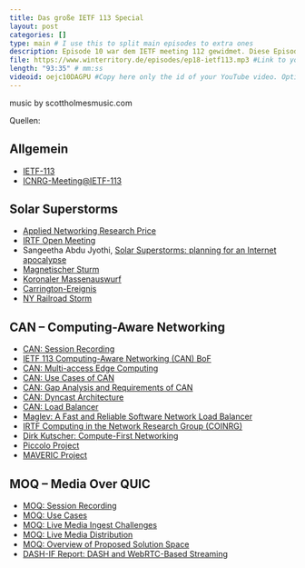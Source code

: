 ```yaml
---
title: Das große IETF 113 Special
layout: post
categories: []
type: main # I use this to split main episodes to extra ones
description: Episode 10 war dem IETF meeting 112 gewidmet. Diese Episode ist wieder ein IETF Special. Die Folge startet stürmisch - im wahrsten Sinne des Wortes - und endet mit einem Blick auf Vorschläge für neue Protokolle und Protokollerweiterungen, die vielleicht irgendwann einen Platz in der IETF finden werden. Viel Spaß bei unserem zweiten Special.
file: https://www.winterritory.de/episodes/ep18-ietf113.mp3 #Link to your .mp3 file
length: "93:35" # mm:ss
videoid: oejc10DAGPU #Copy here only the id of your YouTube video. Optional 
---
```

music by scottholmesmusic.com

Quellen:

## Allgemein

* [IETF-113](https://www.ietf.org/how/meetings/113/)
* [ICNRG-Meeting@IETF-113](https://dirk-kutscher.info/irtf/icnrg-ietf113/)

## Solar Superstorms

* [Applied Networking Research Price](https://irtf.org/anrp/)
* [IRTF Open Meeting](https://datatracker.ietf.org/meeting/113/materials/agenda-113-irtfopen-00)
* Sangeetha Abdu Jyothi, [Solar Superstorms: planning for an Internet apocalypse](https://dl.acm.org/doi/10.1145/3452296.3472916)
* [Magnetischer Sturm](https://de.wikipedia.org/wiki/Magnetischer_Sturm)
* [Koronaler Massenauswurf](https://de.wikipedia.org/wiki/Koronaler_Massenauswurf)
* [Carrington-Ereignis](https://de.wikipedia.org/wiki/Carrington-Ereignis)
* [NY Railroad Storm](https://en.wikipedia.org/wiki/May_1921_geomagnetic_storm)

## CAN – Computing-Aware Networking

* [CAN: Session Recording](https://www.youtube.com/watch?v=_0uanSBJz5c)
* [IETF 113 Computing-Aware Networking (CAN) BoF](https://datatracker.ietf.org/meeting/113/materials/slides-113-can-chairs-slides-05)
* [CAN: Multi-access Edge Computing](https://datatracker.ietf.org/meeting/113/materials/slides-113-can-mec-cnc-01)
* [CAN: Use Cases of CAN](https://datatracker.ietf.org/meeting/113/materials/slides-113-can-use-cases-04)
* [CAN: Gap Analysis and Requirements of CAN](https://datatracker.ietf.org/meeting/113/materials/slides-113-can-gap-analysis-requirements-04)
* [CAN: Dyncast Architecture](https://datatracker.ietf.org/meeting/113/materials/slides-113-can-dyncast-03)
* [CAN: Load Balancer](https://datatracker.ietf.org/meeting/113/materials/slides-113-can-load-balancer-01)
* [Maglev: A Fast and Reliable Software Network Load Balancer](https://research.google/pubs/pub44824/)
* [IRTF Computing in the Network Research Group (COINRG)](https://datatracker.ietf.org/rg/coinrg/about/)
* [Dirk Kutscher: Compute-First Networking](https://dirk-kutscher.info/publications/cfn/)
* [Piccolo Project](https://piccolo-project.org/)
* [MAVERIC Project](https://maveric-project.org/)

## MOQ – Media Over QUIC

* [MOQ: Session Recording](https://www.youtube.com/watch?v=qwL1tkM5D7A)
* [MOQ: Use Cases](https://datatracker.ietf.org/meeting/113/materials/slides-113-moq-use-cases-overview-00)
* [MOQ: Live Media Ingest Challenges](https://datatracker.ietf.org/meeting/113/materials/slides-113-moq-media-contribution-use-case-01)
* [MOQ: Live Media Distribution](https://datatracker.ietf.org/meeting/113/materials/slides-113-moq-4-live-streaming-distribution-00)
* [MOQ: Overview of Proposed Solution Space](https://datatracker.ietf.org/meeting/113/materials/slides-113-moq-5-range-of-architectures-00)
* [DASH-IF Report: DASH and WebRTC-Based Streaming](https://dashif.org/webRTC/report)